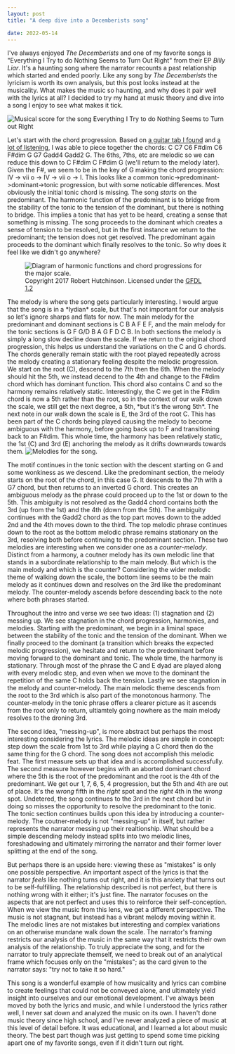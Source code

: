 ```yaml
---
layout: post
title: "A deep dive into a Decemberists song"

date: 2022-05-14
---
```

I've always enjoyed *The Decemberists* and one of my favorite songs is "Everything I Try to do Nothing Seems to Turn Out Right" from their EP *Billy Liar*. It's a haunting song where the narrator recounts a past relationship which started and ended poorly. Like any song by *The Decemberists* the lyricism is worth its own analysis, but this post looks instead at the musicality. What makes the music so haunting, and why does it pair well with the lyrics at all? I decided to try my hand at music theory and dive into a song I enjoy to see what makes it tick.

<img src="{{site.baseurl}}/assets/Everything_I_try_to_do.png" alt="Musical score for the song Everything I Try to do Nothing Seems to Turn out Right">

Let's start with the chord progression. Based on [a guitar tab I found](https://tabs.ultimate-guitar.com/tab/the-decemberists/everything-i-try-to-do-nothing-seems-to-turn-out-right-chords-3129632) and [a lot of listening](https://www.youtube.com/watch?v=EQvFAJ0nLrE), I was able to piece together the chords:
C C7 C6 F#dim C6 F#dim G G7 Gadd4 Gadd2 G. The 6ths, 7ths, etc are melodic so we can reduce this down to C F#dim C F#dim G (we'll return to the melody later). Given the F#, we seem to be in the key of G making the chord progression: IV -> vii o -> IV -> vii o -> I. This looks like a common tonic->predominant->dominant->tonic progression, but with some noticable differences. Most obviously the initial tonic chord is missing. The song *starts* on the predominant. The harmonic function of the predominant is to bridge from the stability of the tonic to the tension of the dominant, but there is nothing to bridge. This implies a tonic that has yet to be heard, creating a sense that something is missing. The song proceeds to the dominant which creates a sense of tension to be resolved, but in the first instance we return to the predominant; the tension does not get resolved. The predominant again proceeds to the dominant which finally resolves to the tonic. So why does it feel like we didn't go anywhere?
<figure>
<img class="centered" src="{{site.baseurl}}/assets/harmony-function-diagram-major.svg" alt="Diagram of harmonic functions and chord progressions for the major scale.">
<figcaption class="centered">Copyright 2017 Robert Hutchinson. Licensed under the <a href="https://www.gnu.org/licenses/old-licenses/fdl-1.2.en.html">GFDL 1.2</a></figcaption>
</figure>
The melody is where the song gets particularly interesting. I would argue that the song is in a *lydian* scale, but that's not important for our analysis so let's ignore sharps and flats for now. The main melody for the predominant and dominant sections is C B A F E F, and the main melody for the tonic sections  is G F G/D B A G F D C B. In both sections the melody is simply a long slow decline down the scale. If we return to the original chord progression, this helps us understand the variations on the C and G chords. The chords generally remain static with the root played repeatedly across the melody creating a stationary feeling despite the melodic progression. We start on the root (C), descend to the 7th then the 6th. When the melody should hit the 5th, we instead decend to the 4th and change to the F#dim chord which has dominant function. This chord also contains C and so the harmony remains relatively static. Interestingly, the C we get in the F#dim chord is now a 5th rather than the root, so in the context of our walk down the scale, we still get the next degree, a 5th, *but it's the wrong 5th*. The next note in our walk down the scale is E, the 3rd of the root C. This has been part of the C chords being played causing the melody to become ambiguous with the harmony, before going back up to F and transitioning back to an F#dim. This whole time, the harmony has been relatively static, the 1st (C) and 3rd (E) anchoring the melody as it drifts downwards towards them.

<img src="{{site.baseurl}}/assets/Everything_I_try_to_do-melodies.png" alt="Melodies for the song.">

The motif continues in the tonic section with the descent starting on G and some wonkiness as we descend. Like the predominant section, the melody starts on the root of the chord, in this case G. It descends to the 7th with a G7 chord, but then returns to an inverted G chord. This creates an ambiguous melody as the phrase could proceed up to the 1st or down to the 5th. This ambiguity is not resolved as the Gadd4 chord contains both the 3rd (up from the 1st) and the 4th (down from the 5th). The ambiguity continues with the Gadd2 chord as the top part moves down to the added 2nd and the 4th moves down to the third. The top melodic phrase continues down to the root as the bottom melodic phrase remains stationary on the 3rd, resolving both before continuing to the predominant section. These two melodies are interesting when we consider one as a *counter-melody*. Distinct from a harmony, a coutner melody has its own melodic line that stands in a subordinate relationship to the main melody. But which is the main melody and which is the counter? Considering the wider melodic theme of walking down the scale, the bottom line seems to be the main melody as it continues down and resolves on the 3rd like the predominant melody. The counter-melody ascends before descending back to the note where both phrases started.

Throughout the intro and verse we see two ideas: (1) stagnation and (2) messing up. We see stagnation in the chord progression, harmonies, and melodies. Starting with the predominant, we begin in a liminal space between the stability of the tonic and the tension of the dominant. When we finally proceed to the dominant (a transition which breaks the expected melodic progression), we hesitate and return to the predominant before moving forward to the dominant and tonic. The whole time, the harmony is stationary. Through most of the phrase the C and E dyad are played along with every melodic step, and even when we move to the dominant the repetition of the same C holds back the tension. Lastly we see stagnation in the melody and counter-melody. The main melodic theme descends from the root to the 3rd which is also part of the monotonous harmony. The counter-melody in the tonic phrase offers a clearer picture as it ascends from the root only to return, ultiamtely going nowhere as the main melody resolves to the droning 3rd.

The second idea, "messing-up", is more abstract but perhaps the most interesting considering the lyrics. The melodic ideas are simple in concept: step down the scale from 1st to 3rd while playing a C chord then do the same thing for the G chord. The song does not accomplish this melodic feat. The first measure sets up that idea and is accomplished successfully. The second measure however begins with an aborted dominant chord where the 5th is the root of the predominant and the root is the 4th of the predominant. We get our 1, 7, 6, 5, 4 progression, but the 5th and 4th are out of place. It's the *wrong* fifth in the *right* spot and the *right* 4th in the *wrong* spot. Undetered, the song continues to the 3rd in the next chord but in doing so misses the opportunity to resolve the predominant to the tonic. The tonic section continues builds upon this idea by introducing a counter-melody. The coutner-melody is not "messing-up" in itself, but rather represents the narrator messing up their realtionship. What should be a simple descending melody instead splits into two melodic lines, foreshadowing and ultimately mirroring the narrator and their former lover splitting at the end of the song.

But perhaps there is an upside here: viewing these as "mistakes" is only one possible perspective. An important aspect of the lyrics is that the narrator *feels* like nothing turns out right, and it is this anxiety that turns out to be self-fulfilling. The relationship described is not perfect, but there is nothing wrong with it either; it's just fine. The narrator focuses on the aspects that are not perfect and uses this to reinforce their self-conception. When we view the music from this lens, we get a different perspective. The music is not stagnant, but instead has a vibrant melody moving within it. The melodic lines are not mistakes but interesting and complex variations on an otherwise mundane walk down the scale. The narrator's framing restricts our analysis of the music in the same way that it restricts their own analysis of the relationship. To truly appreciate the song, and for the narrator to truly appreciate themself, we need to break out of an analytical frame which focuses only on the "mistakes"; as the card given to the narrator says: "try not to take it so hard."

This song is a wonderful example of how musicality and lyrics can combine to create feelings that could not be conveyed alone, and ultimately yield insight into ourselves and our emotional development. I've always been moved by both the lyrics and music, and while I understood the lyrics rather well, I never sat down and analyzed the music on its own. I haven't done music theory since high school, and I've never analyzed a piece of music at this level of detail before. It was educational, and I learned a lot about music theory. The best part though was just getting to spend some time picking apart one of my favorite songs, even if it didn't turn out right.
